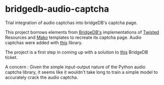 # bridgedb-audio-captcha
Trial integration of audio captchas into bridgeDB's captcha page.

This project borrows elements from [BridgeDB's](https://bridges.torproject.org/) implementations of [Twisted](https://twistedmatrix.com/trac/) Resources and [Mako](https://www.makotemplates.org/) templates to recreate its captcha page. Audio captchas 
were added with [this](https://github.com/lepture/captcha) library.

The project is a first step in coming up with a solution to [this](https://trac.torproject.org/projects/tor/ticket/10831) BridgeDB ticket.

A concern :
Given the simple input-output nature of the Python audio captcha library, it seems like it wouldn't take long to train a simple model to
accurately crack the audio captcha.

